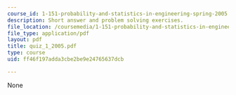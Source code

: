 ```yaml
---
course_id: 1-151-probability-and-statistics-in-engineering-spring-2005
description: Short answer and problem solving exercises.
file_location: /coursemedia/1-151-probability-and-statistics-in-engineering-spring-2005/ff46f197adda3cbe2be9e24765637dcb_quiz_1_2005.pdf
file_type: application/pdf
layout: pdf
title: quiz_1_2005.pdf
type: course
uid: ff46f197adda3cbe2be9e24765637dcb

---
```

None